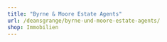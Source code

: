 ```yaml
---
title: "Byrne & Moore Estate Agents"
url: /deansgrange/byrne-und-moore-estate-agents/
shop: Immobilien
---
```

